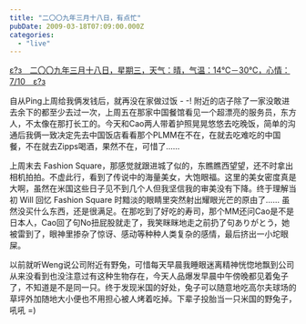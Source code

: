 ```yaml
---
title: "二〇〇九年三月十八日，有点忙"
pubDate: 2009-03-18T07:09:00.000Z
categories: 
  - "live"
---
```


[ε?з　二〇〇九年三月十八日，星期三，天气：晴，气温：14℃－30℃，心情：7/10　ε?з](https://www.liuweinan.com)

  

自从Ping上周给我俩发钱后，就再没在家做过饭 - -! 附近的店子除了一家没敢进去余下的都至少去过一次，上周五在那家中国餐馆看见一个超漂亮的服务员，东方人，不太像在那打长工的。今天和Cao两人带着护照晃晃悠悠去吃晚饭，简单的沟通后我俩一致决定先去中国饭店看看那个PLMM在不在，在就去吃难吃的中国餐，不在就去Zipps喝酒，果然不在，可惜了……

上周末去 Fashion Square，那感觉就跟进城了似的，东瞧瞧西望望，还不时拿出相机拍拍。不虚此行，看到了传说中的海量美女，大饱眼福。这里的美女密度真是大啊，虽然在米国这些日子见不到几个人但我坚信我的审美没有下降。终于理解当初 Will 回忆 Fashion Square 时黯淡的眼睛里突然射出耀眼光芒的原由了…… 虽然没买什么东西，还是很满足。在那吃到了好吃的寿司，那个MM还问Cao是不是日本人，Cao回了句No扭屁股就走了，我笑眯眯地走之前扔了句ありがとう，她被雷到了，眼神里掺杂了惊讶、感动等种种人类复杂的感情，最后挤出一小坨眼屎。

以前就听Weng说公司附近有野兔，可惜每天早晨我睡眼迷离精神恍惚地飘到公司从来没看到也没注意过有这种生物存在，今天人品爆发早晨中午傍晚都见着兔子了，不知道是不是同一只。终于发现米国的好处，兔子可以随意地吃高尔夫球场的草坪外加随地大小便也不用担心被人烤着吃掉。下辈子投胎当一只米国的野兔子，吼吼 =)
